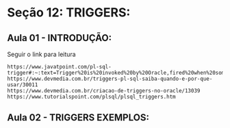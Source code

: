# Seção 12: TRIGGERS:

## Aula 01 - INTRODUÇÃO:
Seguir o link para leitura

    https://www.javatpoint.com/pl-sql-trigger#:~:text=Trigger%20is%20invoked%20by%20Oracle,fired%20when%20some%20event%20occurs.
    https://www.devmedia.com.br/triggers-pl-sql-saiba-quando-e-por-que-usar/30011
    https://www.devmedia.com.br/criacao-de-triggers-no-oracle/13039
    https://www.tutorialspoint.com/plsql/plsql_triggers.htm

## Aula 02 - TRIGGERS EXEMPLOS:
